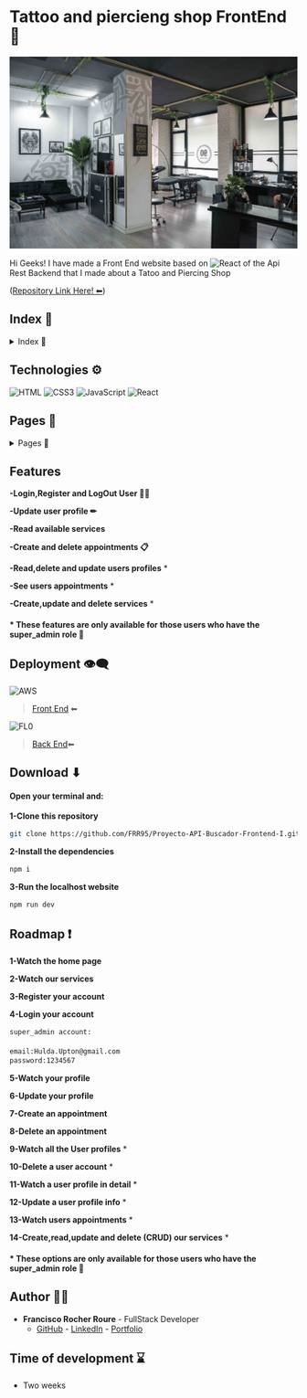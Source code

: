 # Tattoo and piercieng shop FrontEnd 🐉

<img src="./public/imgs/tatoostudio.jpg" alt="index" />

Hi Geeks! I have made a Front End website based on <img src="https://img.shields.io/badge/REACT-61DAFB?style=for-the-badge&logo=React&logoColor=white" alt="React" />  of the Api Rest Backend that I made about a Tatoo and Piercing Shop 

([Repository Link Here! ⬅](https://github.com/FRR95/Proyecto-API-Buscador-Backend-I))

## Index 🧾

<details>

<summary>Index 🧾</summary>

- [Technologies ⚙](#technologies-)
- [Pages 📇](#pages-)
- [Features](#features)
- [Deployment 👁‍🗨](#deployment-)
- [Download ⬇](#download-)
- [Roadmap ❗](#roadmap-)
- [Author 🙍‍♂️](#author-🙍‍♂️)
- [Time of development ⌛](#time-of-development-)

</details>


## Technologies ⚙

<img src="https://img.shields.io/badge/HTML-E34F26?style=for-the-badge&logo=html5&logoColor=white" alt="HTML" />

<img src="https://img.shields.io/badge/CSS-1572B6?style=for-the-badge&logo=css3&logoColor=white" alt="CSS3" />

<img src="https://img.shields.io/badge/JavaScript-F7DF1E?style=for-the-badge&logo=css3&logoColor=white" alt="JavaScript" />

<img src="https://img.shields.io/badge/REACT-61DAFB?style=for-the-badge&logo=React&logoColor=white" alt="React" />


## Pages 📇

<details>
<summary>Pages 📇</summary>

### Home.jsx
<img src="./public/imgs/Home.PNG" alt="index" />

### Services.jsx
<img src="./public/imgs/Servicios.PNG" alt="index" />

### Register.jsx
<img src="./public/imgs/Register.PNG" alt="index" />

### Login.jsx
<img src="./public/imgs/Login.PNG" alt="index" />

### Profile.jsx
<img src="./public/imgs/Profile.PNG" alt="index" />

### SuperAdmin.jsx
<img src="./public/imgs/SuperAdminPanel.PNG" alt="index" />

### SuperAdminPanelServices.jsx

<img src="./public/imgs/SuperAdminPanelServices.PNG" alt="index" />

</details>

## Features

**-Login,Register and LogOut User 🙍‍♂️**

**-Update user profile ✏**

**-Read available services**

**-Create and delete appointments 📋**

**-Read,delete and update users profiles** *

**-See users appointments** *

**-Create,update and delete services** *


#### * These features are only available for those users who have the super_admin role 🚩


## Deployment 👁‍🗨

<img src="https://img.shields.io/badge/Amazon web services-232F3E?style=for-the-badge&logo=amazonaws&logoColor=white" alt="AWS" />

> [Front End](https://master.d3ru2xt9ffjblf.amplifyapp.com/) ⬅ 

<img src="https://img.shields.io/badge/FL0-18E1D9?style=for-the-badge" alt="FL0" />

> [Back End](https://proyecto-api-buscador-backend-i-dev-mjff.1.ie-1.fl0.io/)⬅



## Download ⬇

#### Open your terminal and:

**1-Clone this repository**

```sh
git clone https://github.com/FRR95/Proyecto-API-Buscador-Frontend-I.git
```

**2-Install the dependencies**

```sh
npm i
```

**3-Run the localhost website**


```sh
npm run dev
```


## Roadmap ❗

**1-Watch the home page**

**2-Watch our services**

**3-Register your account**

**4-Login your account**
```sh
super_admin account:

email:Hulda.Upton@gmail.com
password:1234567
```
**5-Watch your profile**

**6-Update your profile**

**7-Create an appointment**

**8-Delete an appointment**

**9-Watch all the User profiles** *

**10-Delete a user account** *

**11-Watch a user profile in detail** *

**12-Update a user profile info** *

**13-Watch users appointments** *

**14-Create,read,update and delete (CRUD) our services** *

#### * These options are only available for those users who have the super_admin role 🚩

## Author 🙍‍♂️

- **Francisco Rocher Roure** - FullStack Developer
  - [GitHub](https://github.com/FRR95) - [LinkedIn](https://www.linkedin.com/in/franciscorocher/) - [Portfolio](https://franciscorocherdev.com/)



## Time of development ⌛

- Two weeks